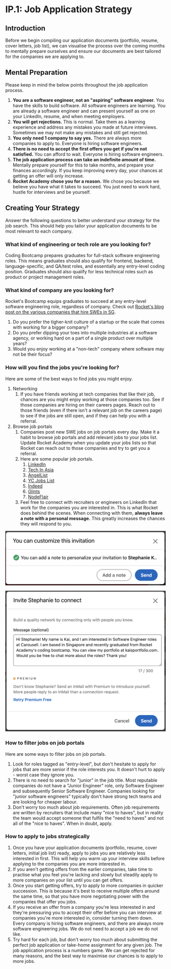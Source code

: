 # IP.1: Job Application Strategy

## Introduction <a href="#introduction" id="introduction"></a>

Before we begin compiling our application documents (portfolio, resume, cover letters, job list), we can visualise the process over the coming months to mentally prepare ourselves and ensure our documents are best tailored for the companies we are applying to.

## Mental Preparation <a href="#mental-preparation" id="mental-preparation"></a>

Please keep in mind the below points throughout the job application process.

1. **You are a software engineer, not an "aspiring" software engineer.** You have the skills to build software. All software engineers are learning. You are already a software engineer and can present yourself as one on your LinkedIn, resume, and when meeting employers.
2. **You will get rejections.** This is normal. Take them as a learning experience and address any mistakes you made at future interviews. Sometimes we may not make any mistakes and still get rejected.
3. **You only need 1 company to say yes.** There are always more companies to apply to. Everyone is hiring software engineers.
4. **There is no need to accept the first offers you get if you're not satisfied.** You can afford to wait. Everyone is hiring software engineers.
5. **The job application process can take an indefinite amount of time.** Mentally prepare yourself for this to take months, and prepare your finances accordingly. If you keep improving every day, your chances at getting an offer will only increase.
6. **Rocket Academy chose you for a reason.** We chose you because we believe you have what it takes to succeed. You just need to work hard, hustle for interviews and be yourself.

## Creating Your Strategy <a href="#creating-your-strategy" id="creating-your-strategy"></a>

Answer the following questions to better understand your strategy for the job search. This should help you tailor your application documents to be most relevant to each company.

### What kind of engineering or tech role are you looking for? <a href="#what-kind-of-engineering-or-tech-role-are-you-looking-for" id="what-kind-of-engineering-or-tech-role-are-you-looking-for"></a>

Coding Bootcamp prepares graduates for full-stack software engineering roles. This means graduates should also qualify for frontend, backend, language-specific, and QA/test roles, and essentially any entry-level coding position. Graduates should also qualify for less technical roles such as product or project management roles.

### What kind of company are you looking for? <a href="#what-kind-of-company-are-you-looking-for" id="what-kind-of-company-are-you-looking-for"></a>

Rocket's Bootcamp equips graduates to succeed at any entry-level software engineering role, regardless of company. Check out [Rocket's blog post on the various companies that hire SWEs in SG](https://www.rocketacademy.co/blog/software-engineering-jobs-in-singapore).

1. Do you prefer the tigher-knit culture of a startup or the scale that comes with working for a bigger company?
2. Do you prefer dipping your toes into multiple industries at a software agency, or working hard on a part of a single product over multiple years?
3. Would you enjoy working at a "non-tech" company where software may not be their focus?

### How will you find the jobs you're looking for? <a href="#how-will-you-find-the-jobs-youre-looking-for" id="how-will-you-find-the-jobs-youre-looking-for"></a>

Here are some of the best ways to find jobs you might enjoy.

1. Networking
   1. If you have friends working at tech companies that like their job, chances are you might enjoy working at those companies too. See if those companies are hiring on their careers pages. Reach out to those friends (even if there isn't a relevant job on the careers page) to see if the jobs are still open, and if they can help you with a referral.
2. Browse job portals
   1. Companies post new SWE jobs on job portals every day. Make it a habit to browse job portals and add relevant jobs to your jobs list. Update Rocket Academy when you update your jobs lists so that Rocket can reach out to those companies and try to get you a referral.
   2. Here are some popular job portals.
      1. ​[LinkedIn](https://www.linkedin.com/jobs/)​
      2. ​[Tech In Asia](https://www.techinasia.com/jobs)​
      3. ​[AngelList](https://angel.co/jobs)​
      4. ​[YC Jobs List](https://www.ycombinator.com/jobs/)​
      5. ​[Indeed](https://sg.indeed.com/)​
      6. ​[Glints](https://glints.com/sg)​
      7. ​[NodeFlair](https://www.nodeflair.com/jobs)​
   3. Feel free to connect with recruiters or engineers on LinkedIn that work for the companies you are interested in. This is what Rocket does behind the scenes. When connecting with them, **always leave a note with a personal message.** This greatly increases the chances they will respond to you.

![When you click Connect on someone's LinkedIn profile, always choose to "Add a note".](<../.gitbook/assets/IP.1 - LinkedIn Connect.png>)

![Always leave a personal message when connecting with others on LinkedIn.](<../.gitbook/assets/IP.1 - LinkedIn Connect Message.png>)

### How to filter jobs on job portals

Here are some ways to filter jobs on job portals.

1. Look for roles tagged as "entry-level", but don't hesitate to apply for jobs that are more senior if the role interests you. It doesn't hurt to apply - worst case they ignore you.
2. There is no need to search for "junior" in the job title. Most reputable companies do not have a "Junior Engineer" role, only Software Engineer and subsequently Senior Software Engineer. Companies looking for "junior software engineers" typically don't have strong tech teams and are looking for cheaper labour.
3. Don't worry too much about job requirements. Often job requirements are written by recruiters that include many "nice to haves", but in reality the team would accept someone that fulfils the "need to haves" and not all of the "nice to haves". When in doubt, apply.

### How to apply to jobs strategically

1. Once you have your application documents (portfolio, resume, cover letters, initial job list) ready, apply to jobs you are relatively less interested in first. This will help you warm up your interview skills before applying to the companies you are more interested in.
2. If you aren't getting offers from the earlier companies, take time to practise what you feel you're lacking and slowly but steadily apply to more companies on your list until you can get offers.
3. Once you start getting offers, try to apply to more companies in quicker succession. This is because it's best to receive multiple offers around the same time, so that you have more negotiating power with the companies that offer you jobs.
4. If you receive an offer from a company you're less interested in and they're pressuring you to accept their offer before you can interview at companies you're more interested in, consider turning them down. Every company is hiring software engineers, and there are always more software engineering jobs. We do not need to accept a job we do not like.
5. Try hard for each job, but don't worry too much about submitting the perfect job application or take-home assignment for any given job. The job application process is a numbers game. We can get rejected for many reasons, and the best way to maximise our chances is to apply to more jobs.
